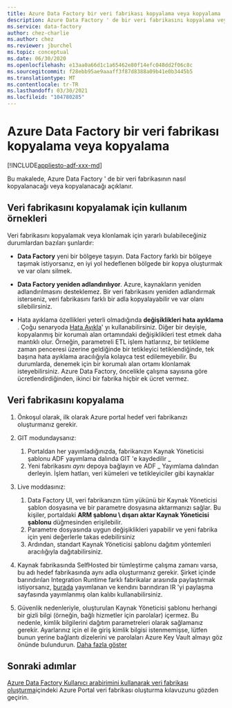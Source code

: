 ```yaml
---
title: Azure Data Factory bir veri fabrikası kopyalama veya kopyalama
description: Azure Data Factory ' de bir veri fabrikasını kopyalama veya kopyalama hakkında bilgi edinin
ms.service: data-factory
author: chez-charlie
ms.author: chez
ms.reviewer: jburchel
ms.topic: conceptual
ms.date: 06/30/2020
ms.openlocfilehash: e13aa0a66d1c1a65462e80f14efc048dd2f06c8c
ms.sourcegitcommit: f28ebb95ae9aaaff3f87d8388a09b41e0b3445b5
ms.translationtype: MT
ms.contentlocale: tr-TR
ms.lasthandoff: 03/30/2021
ms.locfileid: "104780285"
---
```

# <a name="copy-or-clone-a-data-factory-in-azure-data-factory"></a>Azure Data Factory bir veri fabrikası kopyalama veya kopyalama

[!INCLUDE[appliesto-adf-xxx-md](includes/appliesto-adf-xxx-md.md)]

Bu makalede, Azure Data Factory ' de bir veri fabrikasının nasıl kopyalanacağı veya kopyalanacağı açıklanır.

## <a name="use-cases-for-cloning-a-data-factory"></a>Veri fabrikasını kopyalamak için kullanım örnekleri

Veri fabrikasını kopyalamak veya klonlamak için yararlı bulabileceğiniz durumlardan bazıları şunlardır:

- **Data Factory** yeni bir bölgeye taşıyın. Data Factory farklı bir bölgeye taşımak istiyorsanız, en iyi yol hedeflenen bölgede bir kopya oluşturmak ve var olanı silmek.

- **Data Factory yeniden adlandırılıyor**. Azure, kaynakların yeniden adlandırılmasını desteklemez. Bir veri fabrikasını yeniden adlandırmak isterseniz, veri fabrikasını farklı bir adla kopyalayabilir ve var olanı silebilirsiniz.

- Hata ayıklama özellikleri yeterli olmadığında **değişiklikleri hata ayıklama** . Çoğu senaryoda [Hata Ayıkla](iterative-development-debugging.md)' yı kullanabilirsiniz. Diğer bir deyişle, kopyalanmış bir korumalı alan ortamındaki değişiklikleri test etmek daha mantıklı olur. Örneğin, parametreli ETL işlem hatlarınız, bir tetikleme zaman penceresi üzerine geldiğinde bir tetikleyici tetiklendiğinde, tek başına hata ayıklama aracılığıyla kolayca test edilemeyebilir. Bu durumlarda, denemek için bir korumalı alan ortamı klonlamak isteyebilirsiniz. Azure Data Factory, öncelikle çalışma sayısına göre ücretlendirdiğinden, ikinci bir fabrika hiçbir ek ücret vermez.

## <a name="how-to-clone-a-data-factory"></a>Veri fabrikasını kopyalama

1. Önkoşul olarak, ilk olarak Azure portal hedef veri fabrikanızı oluşturmanız gerekir.

1. GIT modundaysanız:
    1. Portaldan her yayımladığınızda, fabrikanızın Kaynak Yöneticisi şablonu ADF yayımlama dalında GIT 'e kaydedilir \_
    1. Yeni fabrikasını _aynı_ depoya bağlayın ve ADF \_ Yayımlama dalından derleyin. İşlem hatları, veri kümeleri ve tetikleyiciler gibi kaynaklar

1. Live moddasınız:
    1. Data Factory UI, veri fabrikanızın tüm yükünü bir Kaynak Yöneticisi şablon dosyasına ve bir parametre dosyasına aktarmanızı sağlar. Bu kişiler, portaldaki **ARM şablonu \ dışarı aktar Kaynak Yöneticisi şablonu** düğmesinden erişilebilir.
    1. Parametre dosyasında uygun değişiklikleri yapabilir ve yeni fabrika için yeni değerlerle takas edebilirsiniz
    1. Ardından, standart Kaynak Yöneticisi şablonu dağıtım yöntemleri aracılığıyla dağıtabilirsiniz.

1. Kaynak fabrikasında SelfHosted bir tümleştirme çalışma zamanı varsa, bu adı hedef fabrikasında aynı adla oluşturmanız gerekir. Şirket içinde barındırılan Integration Runtime farklı fabrikalar arasında paylaştırmak istiyorsanız, [burada](create-shared-self-hosted-integration-runtime-powershell.md) yayımlanan ve kendını barındıran IR 'yi paylaşma sayfasında yayımlanmış olan kalıbı kullanabilirsiniz.

1. Güvenlik nedenleriyle, oluşturulan Kaynak Yöneticisi şablonu herhangi bir gizli bilgi (örneğin, bağlı hizmetler için parolalar) içermez. Bu nedenle, kimlik bilgilerini dağıtım parametreleri olarak sağlamanız gerekir. Ayarlarınız için el ile giriş kimlik bilgisi istenmemişse, lütfen bunun yerine bağlantı dizelerini ve parolaları Azure Key Vault almayı göz önünde bulundurun. [Daha fazla göster](store-credentials-in-key-vault.md)

## <a name="next-steps"></a>Sonraki adımlar

[Azure Data Factory Kullanıcı arabirimini kullanarak veri fabrikası oluşturma](quickstart-create-data-factory-portal.md)içindeki Azure Portal veri fabrikası oluşturma kılavuzunu gözden geçirin.
